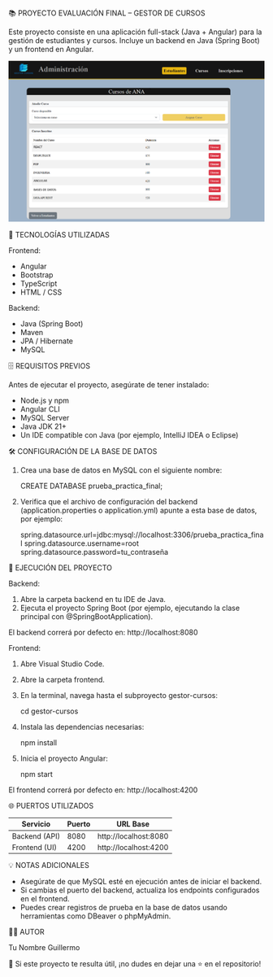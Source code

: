 📚 PROYECTO EVALUACIÓN FINAL – GESTOR DE CURSOS

Este proyecto consiste en una aplicación full-stack (Java + Angular) para la gestión de estudiantes y cursos.
Incluye un backend en Java (Spring Boot) y un frontend en Angular.


![Vista previa del proyecto](./images/preview.png)

🚀 TECNOLOGÍAS UTILIZADAS

Frontend:
- Angular
- Bootstrap
- TypeScript
- HTML / CSS

Backend:
- Java (Spring Boot)
- Maven
- JPA / Hibernate
- MySQL


🗄️ REQUISITOS PREVIOS

Antes de ejecutar el proyecto, asegúrate de tener instalado:
- Node.js y npm
- Angular CLI
- MySQL Server
- Java JDK 21+
- Un IDE compatible con Java (por ejemplo, IntelliJ IDEA o Eclipse)


🛠️ CONFIGURACIÓN DE LA BASE DE DATOS

1. Crea una base de datos en MySQL con el siguiente nombre:

   CREATE DATABASE prueba_practica_final;

2. Verifica que el archivo de configuración del backend (application.properties o application.yml) apunte a esta base de datos, por ejemplo:

   spring.datasource.url=jdbc:mysql://localhost:3306/prueba_practica_final
   spring.datasource.username=root
   spring.datasource.password=tu_contraseña


🧩 EJECUCIÓN DEL PROYECTO

Backend:
1. Abre la carpeta backend en tu IDE de Java.
2. Ejecuta el proyecto Spring Boot (por ejemplo, ejecutando la clase principal con @SpringBootApplication).

El backend correrá por defecto en:
http://localhost:8080


Frontend:
1. Abre Visual Studio Code.
2. Abre la carpeta frontend.
3. En la terminal, navega hasta el subproyecto gestor-cursos:

   cd gestor-cursos

4. Instala las dependencias necesarias:

   npm install

5. Inicia el proyecto Angular:

   npm start

El frontend correrá por defecto en:
http://localhost:4200


🌐 PUERTOS UTILIZADOS

Servicio     | Puerto | URL Base
--------------|--------|-----------------------
Backend (API) | 8080   | http://localhost:8080
Frontend (UI) | 4200   | http://localhost:4200


💡 NOTAS ADICIONALES

- Asegúrate de que MySQL esté en ejecución antes de iniciar el backend.
- Si cambias el puerto del backend, actualiza los endpoints configurados en el frontend.
- Puedes crear registros de prueba en la base de datos usando herramientas como DBeaver o phpMyAdmin.


👨‍💻 AUTOR

Tu Nombre Guillermo

💬 Si este proyecto te resulta útil, ¡no dudes en dejar una ⭐ en el repositorio!
